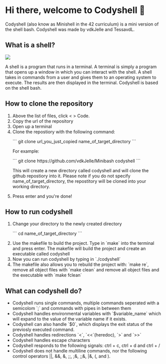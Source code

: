 <div class="welcome">
  <h1>Hi there, welcome to Codyshell 👋</h1>
  <subtitle>Codyshell (also know as Minishell in the 42 curriculum) is a mini version of the shell bash.
  Codyshell was made by vdkJelle and TessavdL.</subtitle>
</div>
<div class="shell">
  <h2>What is a shell?</h2>
  <img src="https://i0.wp.com/matt.might.net/articles/bash-by-example/images/bash-shell.png" />
  <p>A shell is a program that runs in a terminal. A terminal is simply a program that opens up a window in which you can interact with the shell. A shell
    takes in commands from a user and gives them to an operating system to execute. The results are then displayed in the terminal. Codyshell is based on the shell bash.</p>
</div>
<div class="clone">
  <h2>How to clone the repository</h2>
  <ol>
    <li>Above the list of files, click < > Code.</li>
    <li>Copy the url of the repository</li>
    <li>Open up a terminal</li>
    <li>Clone the repostiory with the following command:
      <p>
        ```
        git clone url_you_just_copied name_of_target_directory
        ```
      </p>
      <p>For example:</p>
      <p>
      ```
      git clone https://github.com/vdkJelle/Minibash codyshell
      ```
      </p>
      <p>This will create a new directory called codyshell and will clone the github repostiory into it. Please note if you do not specify name_of_target_directory, the repostitory will be cloned into your working directory.</p>
    </li>
    <li>Press enter and you're done!</li>
  </ol>
</div>
<div class="run">
  <h2>How to run codyshell</h2>
  <ol>
    <li>Change your directory to the newly created directory
      <p>
        ```
        cd name_of_target_directory
        ```
      </p>
    </li>
    <li>Use the makefile to build the project. Type in `make` into the terminal and press enter. The makefile will build the project and create an executable called codyshell</li>
    <li>Now you can run codyshell by typing in `./codyshell`</li>
    <li>The makefile also allows you to rebuild the project with: `make re`, remove all object files with `make clean` and remove all object files and the executable with `make fclean`</li>
  </ol>
</div>
<div class="commands">
  <h2>What can codyshell do?</h2>
  <ul>
    <li>Codyshell runs single commands, multiple commands seperated with a semicolom `;` and commands with pipes in between them</li>
    <li>Codyshell handles environmental variables with `$variable_name` which will expand to the value of the variable name if it exists.
    <li>Codyshell can also handle `$0`, which displays the exit status of the previosly executed command.
    <li>Codyshell handles redirections `<`, `<<`(heredoc), `>` and `>>`</li>
    <li>Codyshell handles escape characters</li>
    <li>Codyshell responds to the following signals: ctrl + c, ctrl + d and ctrl + /</li>
    <li>Codyshell does not handle multiline commands, nor the following control operators ||, &&, &, ;;, ;&, ;;&, |&, (, and ).
  </ul>
</div>

